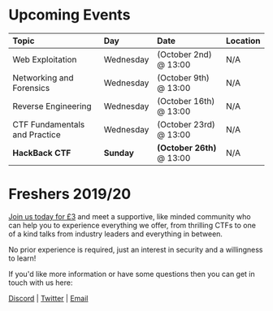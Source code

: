 # Upcoming Events

| Topic | Day | Date | Location
|:-----------------|:----------|:--------------|:-----------|
| Web Exploitation | Wednesday | (October 2nd) @ 13:00 | N/A |
| Networking and Forensics| Wednesday | (October 9th) @ 13:00 | N/A |
| Reverse Engineering | Wednesday | (October 16th) @ 13:00| N/A |
| CTF Fundamentals and Practice | Wednesday | (October 23rd) @ 13:00 | N/A |
| __HackBack CTF__ | __Sunday__ | __(October 26th)__ @ 13:00| N/A |

# Freshers 2019/20
[Join us today for £3](https://www.liverpoolguild.org/groups/cyber-security) and meet a supportive, like minded community who can help you to experience everything we offer, from thrilling CTFs to one of a kind talks from industry leaders and everything in between.

No prior experience is required, just an interest in security and a willingness to learn!

If you'd like more information or have some questions then you can get in touch with us here:

[Discord](https://discordapp.com/invite/p6qGd3D) |
[Twitter](https://twitter.com/CyberSocUoL) |
[Email](mailto:cybersecurity@society.liverpoolguild.org)
